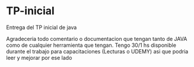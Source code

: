 # TP-inicial
Entrega del TP inicial de java

Agradeceria todo comentario o documentacion que tengan tanto de JAVA como de cualquier herramienta que tengan. Tengo 30/1 hs disponible durante el trabajo para capacitaciones (Lecturas o UDEMY) asi que podria leer y mejorar por ese lado
